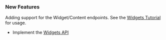 ### New Features

Adding support for the Widget/Content endpoints. See the [Widgets Tutorial](https://developer.bigcommerce.com/api-docs/store-management/widgets/tutorials/tutorial)
for usage.

 - Implement the [Widgets API](https://developer.bigcommerce.com/api-reference/store-management/widgets/widget/createwidget)